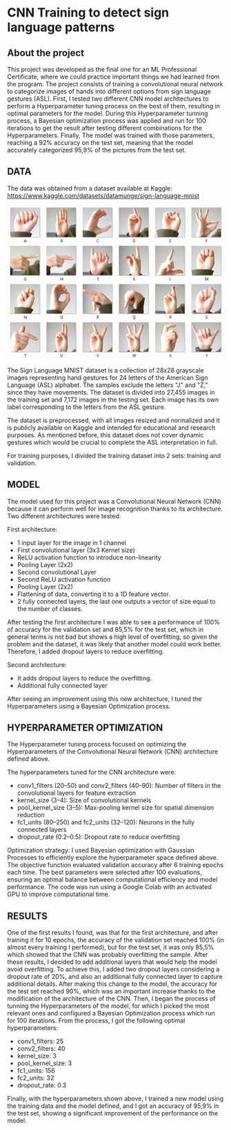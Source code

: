 # CNN Training to detect sign language patterns 


## About the project
This project was developed as the final one for an ML Professional Certificate, where we could practice important things we had learned from the program. The project consists of training a convolutional neural network to categorize images of hands into different options from sign language gestures (ASL). First, I tested two different CNN model architectures to perform a Hyperparameter tuning process on the best of them, resulting in optimal parameters for the model. During this Hyperparameter tunning process, a Bayesian optimization process was applied and run for 100 iterations to get the result after testing different combinations for the Hyperparameters. Finally, The model was trained with those parameters, reaching a 92% accuracy on the test set, meaning that the model accurately categorized 95,9% of the pictures from the test set.


## DATA
The data was obtained from a dataset available at Kaggle:
https://www.kaggle.com/datasets/datamunge/sign-language-mnist

![Screenshot](amer_sign2.png)

The Sign Language MNIST dataset is a collection of 28x28 grayscale images representing hand gestures for 24 letters of the American Sign Language (ASL) alphabet. The samples exclude the letters "J" and "Z," since they have movements. The dataset is divided into 27,455 images in the training set and 7,172 images in the testing set. Each image has its own label corresponding to the letters from the ASL gesture.

The dataset is preprocessed, with all images resized and normalized and it is publicly available on Kaggle and intended for educational and research purposes. As mentioned before, this dataset does not cover dynamic gestures which would be crucial to complete the ASL interpretation in full.

For training purposes, I divided the training dataset into 2 sets: training and validation.

## MODEL 
The model used for this project was a Convolutional Neural Network (CNN) because it can perform well for image recognition thanks to its architecture. Two different architectures were tested:

First architecture:
- 1 input layer for the image in 1 channel
- First convolutional layer (3x3 Kernel size)
- ReLU activation function to introduce non-linearity
- Pooling Layer (2x2)
- Second convolutional Layer
- Second ReLU activation function
- Pooling Layer (2x2)
- Flattening of data, converting it to a 1D feature vector.
- 2 fully connected layers, the last one outputs a vector of size equal to the number of classes.

After testing the first architecture I was able to see a performance of 100% of accuracy for the validation set and 85,5% for the test set, which in general terms is not bad but shows a high level of overfitting, so given the problem and the dataset, it was likely that another model could work better. Therefore, I added dropout layers to reduce overfitting.

Second architecture:
- It adds dropout layers to reduce the overfitting.
- Additional fully connected layer

After seeing an improvement using this new architecture, I tuned the Hyperparameters using a Bayesian Optimization process.

## HYPERPARAMETER OPTIMIZATION

The Hyperparameter tuning process focused on optimizing the Hyperparameters of the Convolutional Neural Network (CNN) architecture defined above.

The hyperparameters tuned for the CNN architecture were:

- conv1_filters (20–50) and conv2_filters (40–90): Number of filters in the convolutional layers for feature extraction
- kernel_size (3–4): Size of convolutional kernels
- pool_kernel_size (3–5): Max-pooling kernel size for spatial dimension reduction
- fc1_units (80–250) and fc2_units (32–120): Neurons in the fully connected layers
- dropout_rate (0.2–0.5): Dropout rate to reduce overfitting

Optimization strategy:
I used Bayesian optimization with Gaussian Processes to efficiently explore the hyperparameter space defined above. The objective function evaluated validation accuracy after 6 training epochs each time. The best parameters were selected after 100 evaluations, ensuring an optimal balance between computational efficiency and model performance. The code was run using a Google Colab with an activated GPU to improve computational time.

## RESULTS
One of the first results I found, was that for the first architecture, and after training it for 10 epochs, the accuracy of the validation set reached 100% (in almost every training I performed), but for the test set, it was only 85,5% which showed that the CNN was probably overfitting the sample.
After these results, I decided to add additional layers that would help the model avoid overfitting. To achieve this, I added two dropout layers considering a dropout rate of 20%, and also an additional fully connected layer to capture additional details. After making this change to the model, the accuracy for the test set reached 90%, which was an important increase thanks to the modification of the architecture of the CNN.
Then, I began the process of tunning the Hyperparameters of the model, for which I picked the most relevant ones and configured a Bayesian Optimization process which run for 100 iterations.
From the process, I got the following optimal hyperparameters:
- conv1_filters: 25
- conv2_filters: 40
- kernel_size: 3
- pool_kernel_size: 3
- fc1_units: 156
- fc2_units: 32
- dropout_rate: 0.3

Finally, with the hyperparameters shown above, I trained a new model using the training data and the model defined, and I got an accuracy of 95,9% in the test set, showing a significant improvement of the performance on the model.
